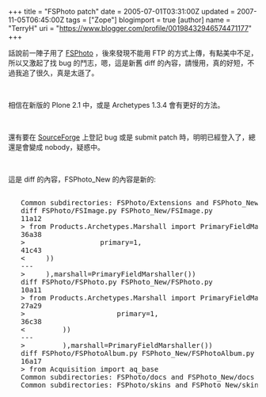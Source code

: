 +++
title = "FSPhoto patch"
date = 2005-07-01T03:31:00Z
updated = 2007-11-05T06:45:00Z
tags = ["Zope"]
blogimport = true 
[author]
	name = "TerryH"
	uri = "https://www.blogger.com/profile/00198432946574471177"
+++

<p>話說前一陣子用了 <a href="fsphoto">FSPhoto</a> ，後來發現不能用 FTP 的方式上傳，有點美中不足，所以又激起了找 bug 的鬥志，嗯，這是新舊 diff 的內容，請慢用，真的好短，不過我追了很久，真是太遜了。 </p><br /><p>相信在新版的 Plone 2.1 中，或是 Archetypes 1.3.4 會有更好的方法。</p><br /><p>還有要在 <a href="http://www.sourceforge.net">SourceForge</a> 上登記 bug 或是 submit patch 時，明明已經登入了，總還是會變成 nobody，疑惑中。</p><br /><p>這是 diff 的內容，FSPhoto_New 的內容是新的:<br /><pre><br />   Common subdirectories: FSPhoto/Extensions and FSPhoto_New/Extensions<br />   diff FSPhoto/FSImage.py FSPhoto_New/FSImage.py<br />   11a12<br />   &gt; from Products.Archetypes.Marshall import PrimaryFieldMarshaller<br />   36a38<br />   &gt;                  primary=1,<br />   41c43<br />   &lt;     ))<br />   ---<br />   &gt;     ),marshall=PrimaryFieldMarshaller())<br />   diff FSPhoto/FSPhoto.py FSPhoto_New/FSPhoto.py<br />   10a11<br />   &gt; from Products.Archetypes.Marshall import PrimaryFieldMarshaller<br />   27a29<br />   &gt;                      primary=1,<br />   36c38<br />   &lt;         ))<br />   ---<br />   &gt;         ),marshall=PrimaryFieldMarshaller())<br />   diff FSPhoto/FSPhotoAlbum.py FSPhoto_New/FSPhotoAlbum.py<br />   16a17<br />   &gt; from Acquisition import aq_base<br />   Common subdirectories: FSPhoto/docs and FSPhoto_New/docs<br />   Common subdirectories: FSPhoto/skins and FSPhoto_New/skins<br /></pre><br /></p>
